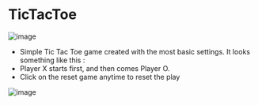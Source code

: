 # TicTacToe

![image](https://github.com/shuchimuley/TicTacToe/assets/459880/4c5b9355-7824-498f-a83f-ce7f6f81a888)

- Simple Tic Tac Toe game created  with the most basic settings. It looks something like this :
- Player X starts first, and then comes Player O. 
- Click on the reset game anytime to reset the play

![image](https://github.com/shuchimuley/TicTacToe/assets/459880/da264db7-f748-4c81-bac9-4d8aa5d2d108)

